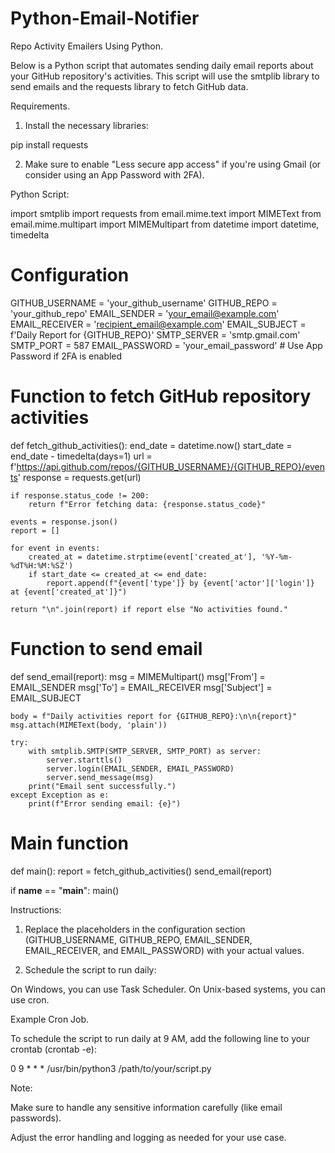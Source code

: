 # Python-Email-Notifier

Repo Activity Emailers Using Python.

Below is a Python script that automates sending daily email reports about your GitHub repository's activities. This script will use the smtplib library to send emails and the requests library to fetch GitHub data.

Requirements.

1. Install the necessary libraries:

pip install requests

2. Make sure to enable "Less secure app access" if you're using Gmail (or consider using an App Password with 2FA).

Python Script:

import smtplib
import requests
from email.mime.text import MIMEText
from email.mime.multipart import MIMEMultipart
from datetime import datetime, timedelta

# Configuration
GITHUB_USERNAME = 'your_github_username'
GITHUB_REPO = 'your_github_repo'
EMAIL_SENDER = 'your_email@example.com'
EMAIL_RECEIVER = 'recipient_email@example.com'
EMAIL_SUBJECT = f'Daily Report for {GITHUB_REPO}'
SMTP_SERVER = 'smtp.gmail.com'
SMTP_PORT = 587
EMAIL_PASSWORD = 'your_email_password'  # Use App Password if 2FA is enabled

# Function to fetch GitHub repository activities
def fetch_github_activities():
    end_date = datetime.now()
    start_date = end_date - timedelta(days=1)
    url = f'https://api.github.com/repos/{GITHUB_USERNAME}/{GITHUB_REPO}/events'
    response = requests.get(url)
    
    if response.status_code != 200:
        return f"Error fetching data: {response.status_code}"

    events = response.json()
    report = []

    for event in events:
        created_at = datetime.strptime(event['created_at'], '%Y-%m-%dT%H:%M:%SZ')
        if start_date <= created_at <= end_date:
            report.append(f"{event['type']} by {event['actor']['login']} at {event['created_at']}")

    return "\n".join(report) if report else "No activities found."

# Function to send email
def send_email(report):
    msg = MIMEMultipart()
    msg['From'] = EMAIL_SENDER
    msg['To'] = EMAIL_RECEIVER
    msg['Subject'] = EMAIL_SUBJECT

    body = f"Daily activities report for {GITHUB_REPO}:\n\n{report}"
    msg.attach(MIMEText(body, 'plain'))

    try:
        with smtplib.SMTP(SMTP_SERVER, SMTP_PORT) as server:
            server.starttls()
            server.login(EMAIL_SENDER, EMAIL_PASSWORD)
            server.send_message(msg)
        print("Email sent successfully.")
    except Exception as e:
        print(f"Error sending email: {e}")

# Main function
def main():
    report = fetch_github_activities()
    send_email(report)

if __name__ == "__main__":
    main()

Instructions:

1. Replace the placeholders in the configuration section (GITHUB_USERNAME, GITHUB_REPO, EMAIL_SENDER, EMAIL_RECEIVER, and EMAIL_PASSWORD) with your actual values.

2. Schedule the script to run daily:

On Windows, you can use Task Scheduler.
On Unix-based systems, you can use cron.

Example Cron Job.

To schedule the script to run daily at 9 AM, add the following line to your crontab (crontab -e):

0 9 * * * /usr/bin/python3 /path/to/your/script.py

Note:

Make sure to handle any sensitive information carefully (like email passwords).

Adjust the error handling and logging as needed for your use case.
